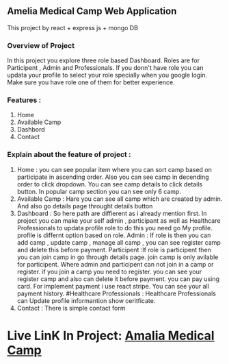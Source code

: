 ## Amelia Medical Camp Web Application
This project by react + express js + mongo DB

### Overview of Project 
In this project you explore three role based Dashboard. Roles are for Participent , Admin and Professionals. If you donn't have role you can updata your profile to select your role specially when you google login. Make sure you have role one of them for better experience. 

### Features : 
1. Home
2. Available Camp 
3. Dashbord 
4. Contact 
   
### Explain about the feature of project : 

1. Home : you can see popular item where you can sort camp based on participate in ascending order. Also you can see camp in decending order to click dropdown. You can see camp details to click details button. In popular camp section you can see only 6 camp.
2. Available Camp : Hare you can see all camp which are created by admin. And also go details page throught details button
3. Dashboard : So here path are diffierent as i already mention first. In project you can make your self admin , participant as well as Healthcare Professionals to updata profile role to do this you need go My profile. profile is differnt option based on role.
    Admin : If role is then you can add camp , update camp , manage all camp , you can see register camp and delete this before payment.
    Participent :If role is participent then you can join camp in go through details page. join camp is only avilable for participent. Where admin and participent can not join in a camp or register. if you join a camp you need to 
     register. you can see your register camp  and also can delete it before payment. you can pay using card. For implement payment i use react stripe. You can see your all payment history.
   #Healthcare Professionals : Healthcare Professionals can Update profile informantion show ceritficate.
4. Contact : There is simple contact form 

# Live LinK In Project: <a href="https://amelia-medical-camp.netlify.app/">Amalia Medical Camp</a>
